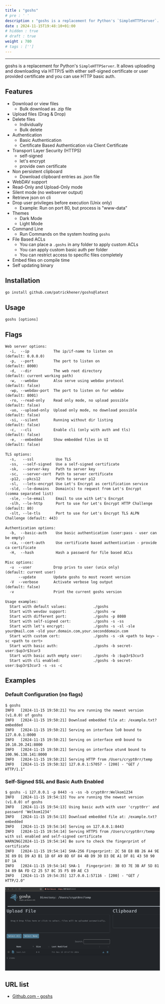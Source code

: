 ```yaml
---
title : "goshs"
# pre : ' '
description : "goshs is a replacement for Python's `SimpleHTTPServer`. It allows uploading and downloading via HTTP/S with either self-signed certificate or user provided certificate and you can use HTTP basic auth."
date : 2024-11-15T19:48:10+01:00
# hidden : true
# draft : true
weight : 780
# tags : ['']
---
```


---

goshs is a replacement for Python's `SimpleHTTPServer`. It allows uploading and downloading via HTTP/S with either self-signed certificate or user provided certificate and you can use HTTP basic auth.

## Features

- Download or view files
  - Bulk download as .zip file
- Upload files (Drag & Drop)
- Delete files
  - Individually
  - Bulk delete
- Authentication
  - Basic Authentication
  - Certificate Based Authentication via Client Certificate
- Transport Layer Security (HTTPS)
  - self-signed
  - let's encrypt
  - provide own certificate
- Non persistent clipboard
  - Download clipboard entries as .json file
- WebDAV support
- Read-Only and Upload-Only mode
- Silent mode (no webserver output)
- Retrieve json on cli
- Drop user privileges before execution (Unix only)
  - Example: Run on port 80, but process is "www-data"
- Themes
  - Dark Mode
  - Light Mode
- Command Line
  - Run Commands on the system hosting `goshs`
- File Based ACLs
  - You can place a `.goshs` in any folder to apply custom ACLs
  - You can apply custom basic auth per folder
  - You can restrict access to specific files completely
- Embed files on compile time
- Self updating binary

## Installation

```plain
go install github.com/patrickhener/goshs@latest
```

## Usage

```plain
goshs [options]
```

## Flags

```plain
Web server options:
  -i,  --ip           The ip/if-name to listen on             (default: 0.0.0.0)
  -p,  --port         The port to listen on                   (default: 8000)
  -d,  --dir          The web root directory                  (default: current working path)
  -w,  --webdav       Also serve using webdav protocol        (default: false)
  -wp, --webdav-port  The port to listen on for webdav        (default: 8001)
  -ro, --read-only    Read only mode, no upload possible      (default: false)
  -uo, --upload-only  Upload only mode, no download possible  (default: false)
  -si, --silent       Running without dir listing             (default: false)
  -c,  --cli          Enable cli (only with auth and tls)     (default: false)
  -e,  --embedded     Show embedded files in UI               (default: false)

TLS options:
  -s,   --ssl          Use TLS
  -ss,  --self-signed  Use a self-signed certificate
  -sk,  --server-key   Path to server key
  -sc,  --server-cert  Path to server certificate
  -p12, --pkcs12       Path to server p12
  -sl,  --lets-encrypt Use Let's Encrypt as certification service
  -sld, --le-domains   Domain(s) to request from Let's Encrypt          (comma separated list)
  -sle, --le-email     Email to use with Let's Encrypt
  -slh, --le-http      Port to use for Let's Encrypt HTTP Challenge     (default: 80)
  -slt, --le-tls       Port to use for Let's Encrypt TLS ALPN Challenge (default: 443)

Authentication options:
  -b,  --basic-auth    Use basic authentication (user:pass - user can be empty)
  -ca, --cert-auth     Use certificate based authentication - provide ca certificate
  -H,  --hash          Hash a password for file based ACLs

Misc options:
  -u  --user          Drop privs to user (unix only)          (default: current user)
      --update        Update goshs to most recent version
  -V  --verbose       Activate verbose log output             (default: false)
  -v                  Print the current goshs version

Usage examples:
  Start with default values:            ./goshs
  Start with wevdav support:            ./goshs -w
  Start with different port:            ./goshs -p 8080
  Start with self-signed cert:          ./goshs -s -ss
  Start with let's encrypt:             ./goshs -s -sl -sle your@mail.com -sld your.domain.com,your.seconddomain.com
  Start with custom cert:               ./goshs -s -sk <path to key> -sc <path to cert>
  Start with basic auth:                ./goshs -b secret-user:$up3r$3cur3
  Start with basic auth empty user:     ./goshs -b :$up3r$3cur3
  Start with cli enabled:               ./goshs -b secret-user:$up3r$3cur3 -s -ss -c
```

## Examples

### Default Configuration (no flags)

```plain
$ goshs       
INFO   [2024-11-15 19:50:21] You are running the newest version (v1.0.0) of goshs 
INFO   [2024-11-15 19:50:21] Download embedded file at: /example.txt?embedded 
INFO   [2024-11-15 19:50:21] Serving on interface lo0 bound to 127.0.0.1:8000 
INFO   [2024-11-15 19:50:21] Serving on interface en0 bound to 10.10.20.241:8000 
INFO   [2024-11-15 19:50:21] Serving on interface utun4 bound to 100.96.138.141:8000 
INFO   [2024-11-15 19:50:21] Serving HTTP from /Users/crypt0rr/temp       
INFO   [2024-11-15 19:50:32] 127.0.0.1:57057 - [200] - "GET / HTTP/1.1"
```

### Self-Signed SSL and Basic Auth Enabled

```plain
$ goshs -i 127.0.0.1 -p 8443 -s -ss -b crypt0rr:Welkom1234
INFO   [2024-11-15 19:54:13] You are running the newest version (v1.0.0) of goshs 
INFO   [2024-11-15 19:54:13] Using basic auth with user 'crypt0rr' and password 'Welkom1234' 
INFO   [2024-11-15 19:54:13] Download embedded file at: /example.txt?embedded 
INFO   [2024-11-15 19:54:14] Serving on 127.0.0.1:8443                    
INFO   [2024-11-15 19:54:14] Serving HTTPS from /Users/crypt0rr/temp with ssl enabled and self-signed certificate 
WARNING[2024-11-15 19:54:14] Be sure to check the fingerprint of certificate 
INFO   [2024-11-15 19:54:14] SHA-256 Fingerprint: 2C 58 E8 8B 26 A4 9E 3E 89 D1 D9 A3 B1 1D 6F A9 8D 6F 84 4B D9 30 D3 DE A1 DF 81 43 50 90 D7 1A  
INFO   [2024-11-15 19:54:14] SHA-1   Fingerprint: 3B 03 7E 3B AF 5D 81 34 89 BA FD C2 25 57 8C 35 F5 89 AE C3  
INFO   [2024-11-15 19:54:35] 127.0.0.1:57116 - [200] - "GET / HTTP/2.0"
```

![goshs](images/goshs.png)

## URL list

- [Github.com - goshs](https://github.com/patrickhener/goshs)
